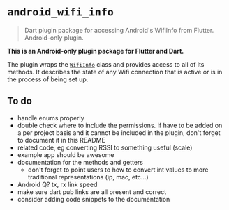 # `android_wifi_info`

> Dart plugin package for accessing Android's WifiInfo from Flutter. Android-only plugin.

**This is an Android-only plugin package for Flutter and Dart.**

The plugin wraps the [`WifiInfo`](https://developer.android.com/reference/android/net/wifi/WifiInfo) class and provides access to all of its methods.
It describes the state of any Wifi connection that is active or is in the process of being set up.

## To do

* handle enums properly
* double check where to include the permissions. If have to be added on a per project basis and it cannot be included in the plugin, don't forget to document it in this README
* related code, eg converting RSSI to something useful (scale)
* example app should be awesome
* documentation for the methods and getters
    * don't forget to point users to how to convert int values to more traditional representations (ip, mac, etc...)
* Android Q? tx, rx link speed
* make sure dart pub links are all present and correct
* consider adding code snippets to the documentation
